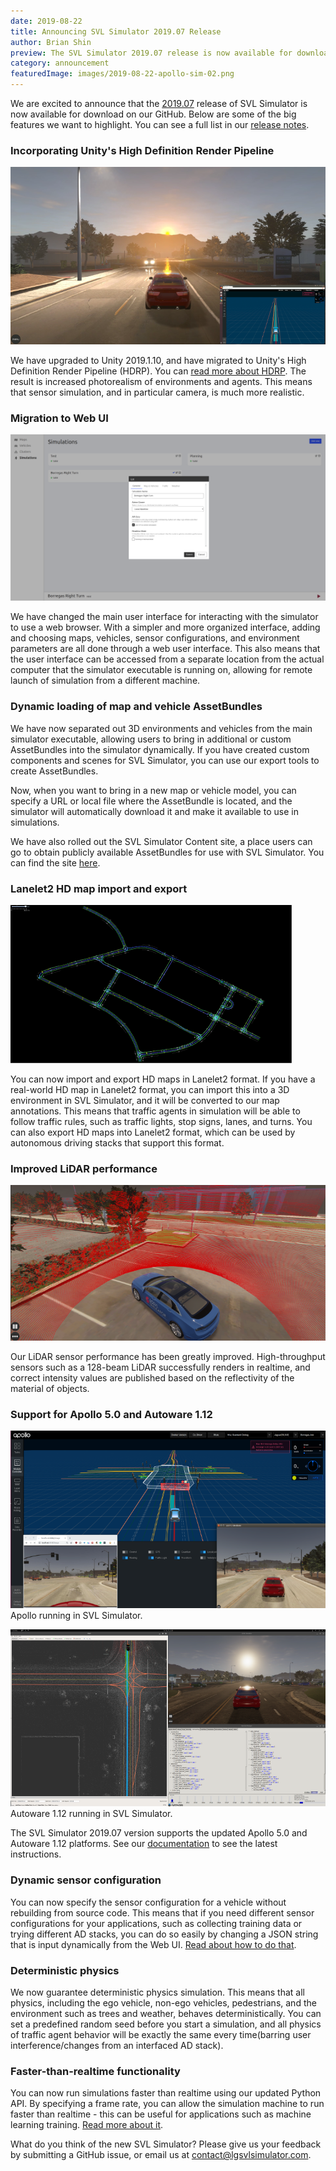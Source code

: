 ```yaml
---
date: 2019-08-22
title: Announcing SVL Simulator 2019.07 Release
author: Brian Shin
preview: The SVL Simulator 2019.07 release is now available for download on our GitHub.
category: announcement
featuredImage: images/2019-08-22-apollo-sim-02.png
---
```


We are excited to announce that the [2019.07](https://github.com/lgsvl/simulator/releases/latest) release of SVL Simulator is now available for download on our GitHub. Below are some of the big features we want to highlight. You can see a full list in our [release notes](https://www.lgsvlsimulator.com/docs/changelog/).

### Incorporating Unity's High Definition Render Pipeline

[![Apollo Simulation](images/2019-08-22-apollo-sim-02.png)](images/full_size_images/2019-08-22-apollo-sim-02.png)

We have upgraded to Unity 2019.1.10, and have migrated to Unity's High Definition Render Pipeline (HDRP). You can [read more about HDRP](https://docs.unity3d.com/Packages/com.unity.render-pipelines.high-definition@6.9/manual/index.html). The result is increased photorealism of environments and agents. This means that sensor simulation, and in particular camera, is much more realistic.

### Migration to Web UI

[![Web UI](images/2019-08-22-web-ui-01.png)](images/full_size_images/2019-08-22-web-ui-01.png)

We have changed the main user interface for interacting with the simulator to use a web browser. With a simpler and more organized interface, adding and choosing maps, vehicles, sensor configurations, and environment parameters are all done through a web user interface. This also means that the user interface can be accessed from a separate location from the actual computer that the simulator executable is running on, allowing for remote launch of simulation from a different machine.

### Dynamic loading of map and vehicle AssetBundles

We have now separated out 3D environments and vehicles from the main simulator executable, allowing users to bring in additional or custom AssetBundles into the simulator dynamically. If you have created custom components and scenes for SVL Simulator, you can use our export tools to create AssetBundles.

Now, when you want to bring in a new map or vehicle model, you can specify a URL or local file where the AssetBundle is located, and the simulator will automatically download it and make it available to use in simulations.

We have also rolled out the SVL Simulator Content site, a place users can go to obtain publicly available AssetBundles for use with SVL Simulator. You can find the site [here](https://content.lgsvlsimulator.com).

### Lanelet2 HD map import and export

[![Gomentum HD Map](images/2019-08-22-gomentum.png)](images/full_size_images/2019-08-22-gomentum.png)

You can now import and export HD maps in Lanelet2 format. If you have a real-world HD map in Lanelet2 format, you can import this into a 3D environment in SVL Simulator, and it will be converted to our map annotations. This means that traffic agents in simulation will be able to follow traffic rules, such as traffic lights, stop signs, lanes, and turns. You can also export HD maps into Lanelet2 format, which can be used by autonomous driving stacks that support this format.

### Improved LiDAR performance

[![Lidar Visualization](images/2019-08-22-lidar128-01.png)](images/full_size_images/2019-08-22-lidar128-01.png)

Our LiDAR sensor performance has been greatly improved. High-throughput sensors such as a 128-beam LiDAR successfully renders in realtime, and correct intensity values are published based on the reflectivity of the material of objects.

### Support for Apollo 5.0 and Autoware 1.12

[![](images/2019-08-22-apollo-sim-03.png)](images/full_size_images/2019-08-22-apollo-sim-03.png)
Apollo running in SVL Simulator.

[![](images/2019-08-22-autoware-rviz-03.png)](images/full_size_images/2019-08-22-autoware-rviz-03.png)
Autoware 1.12 running in SVL Simulator.

The SVL Simulator 2019.07 version supports the updated Apollo 5.0 and Autoware 1.12 platforms. See our [documentation](https://www.lgsvlsimulator.com/docs) to see the latest instructions.

### Dynamic sensor configuration

You can now specify the sensor configuration for a vehicle without rebuilding from source code. This means that if you need different sensor configurations for your applications, such as collecting training data or trying different AD stacks, you can do so easily by changing a JSON string that is input dynamically from the Web UI. [Read about how to do that](https://www.lgsvlsimulator.com/docs/).

### Deterministic physics

We now guarantee deterministic physics simulation. This means that all physics, including the ego vehicle, non-ego vehicles, pedestrians, and the environment such as trees and weather, behaves deterministically. You can set a predefined random seed before you start a simulation, and all physics of traffic agent behavior will be exactly the same every time(barring user interference/changes from an interfaced AD stack).

### Faster-than-realtime functionality

You can now run simulations faster than realtime using our updated Python API. By specifying a frame rate, you can allow the simulation machine to run faster than realtime - this can be useful for applications such as machine learning training. [Read more about it](https://www.lgsvlsimulator.com/docs/python-api/#non-realtime-simulation).

What do you think of the new SVL Simulator? Please give us your feedback by submitting a GitHub issue, or email us at [contact@lgsvlsimulator.com](mailto:contact@lgsvlsimulator.com).
